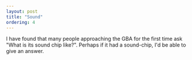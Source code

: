```yaml
---
layout: post
title: "Sound"
ordering: 4
---
```


I have found that many people approaching the GBA for the first time ask "What is its sound chip like?". Perhaps if it had a sound-chip, I'd be able to give an answer.
